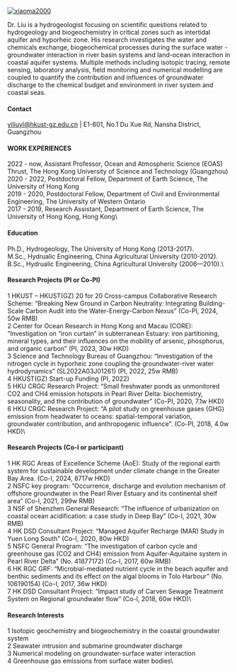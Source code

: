 

[![xiaoma2000](https://img.shields.io/badge/xiaoma2000-github-blue?logo=violet)](https://github.com/xiaoma2000)

Dr. Liu is a hydrogeologist focusing on scientific questions related to hydrogeology and biogeochemistry in critical zones such as intertidal aquifer and hyporheic zone. His research investigates the water and chemicals exchange, biogeochemical processes during the surface water - groundwater interaction in river basin systems and land-ocean interaction in coastal aquifer systems. 
Multiple methods including isotopic tracing, remote sensing, laboratory analysis, field monitoring and numerical modelling are coupled to quantify the contribution and influences of groundwater discharge to the chemical budget and environment in river system and coastal seas. 

#### Contact
yiliuyl@hkust-gz.edu.cn | E1-601, No.1 Du Xue Rd, Nansha District, Guangzhou

#### WORK EXPERIENCES
2022 - now, Assistant Professor, Ocean and Atmospheric Science (EOAS) Thrust, The Hong Kong University of Science and Technology (Guangzhou)\
2020 - 2022, Postdoctoral Fellow, Department of Earth Science, The University of Hong Kong\
2019 - 2020, Postdoctoral Fellow, Department of Civil and Environmental Engineering, The University of Western Ontario\
2017 - 2019, Research Assistant, Department of Earth Science, The University of Hong Kong, Hong Kong\

#### Education
Ph.D., Hydrogeology, The University of Hong Kong (2013-2017).\
M.Sc., Hydrualic Engineering, China Agricultural University (2010-2012).\
B.Sc., Hydrualic Engineering, China Agricultural University (2006—2010).\

#### Research Projects (PI or Co-PI)
1 HKUST – HKUST(GZ) 20 for 20 Cross-campus Collaborative Research Scheme: “Breaking New Ground in Carbon Neutrality: Integrating Building-Scale Carbon Audit into the Water-Energy-Carbon Nexus” (Co-PI, 2024, 50w RMB)\
2 Center for Ocean Research in Hong Kong and Macau (CORE): “Investigation on “iron curtain” in subterranean Estuary: iron partitioning, mineral types, and their influences on the mobility of arsenic, phosphorus, and organic carbon” (PI, 2023, 30w HKD)\
3 Science and Technology Bureau of Guangzhou: “Investigation of the nitrogen cycle in hyporheic zone coupling the groundwater-river water hydrodynamics” (SL2022A03J01261) (PI, 2022, 25w RMB)\
4 HKUST(GZ) Start-up Funding (PI, 2022)\
5 HKU CRGC Research Project: “Small freshwater ponds as unmonitored CO2 and CH4 emission hotspots in Pearl River Delta: biochemistry, seasonality, and the contribution of groundwater” (Co-PI, 2020, 7.1w HKD)\
6 HKU CRGC Research Project: “A pilot study on greenhouse gases (GHG) emission from headwater to oceans: spatial-temporal variation, groundwater contribution, and anthropogenic influence”. (Co-PI, 2018, 4.0w HKD)\

#### Research Projects (Co-I or participant)
1 HK RGC Areas of Excellence Scheme (AoE): Study of the regional earth system for sustainable development under climate change in the Greater Bay Area. (Co-I, 2024, 8717w HKD)\
2 NSFC key program: “Occurrence, discharge and evolution mechanism of offshore groundwater in the Pearl River Estuary and its continental shelf area” (Co-I, 2021, 299w RMB)\
3 NSF of Shenzhen General Research: “The influence of urbanization on coastal ocean acidification: a case study in Deep Bay” (Co-I, 2021, 30w RMB)\
4 HK DSD Consultant Project: “Managed Aquifer Recharge (MAR) Study in Yuen Long South” (Co-I, 2020, 80w HKD)\
5 NSFC General Program: “The investigation of carbon cycle and greenhouse gas (CO2 and CH4) emission from Aquifer-Aquitaine system in Pearl River Delta” (No. 41877172) (Co-I, 2017, 60w RMB)\
6 HK RGC GRF: “Microbial-mediated nutrient cycle in the beach aquifer and benthic sediments and its effect on the algal blooms in Tolo Harbour” (No. 106190154) (Co-I, 2017, 36w HKD)\
7 HK DSD Consultant Project: “Impact study of Carven Sewage Treatment System on Regional groundwater flow” (Co-I, 2018, 60w HKD)\

#### Research Interests
1 Isotopic geochemistry and biogeochemistry in the coastal groundwater system\
2 Seawater intrusion and submarine groundwater discharge\
3 Numerical modeling on groundwater-surface water interaction\
4 Greenhouse gas emissions from surface water bodies\




